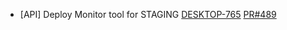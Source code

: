 - [API] Deploy Monitor tool for STAGING
[DESKTOP-765](https://dropin.atlassian.net/browse/DESKTOP-765)
[PR#489](https://github.com/dropininc/dropin-api-v2/pull/489)

